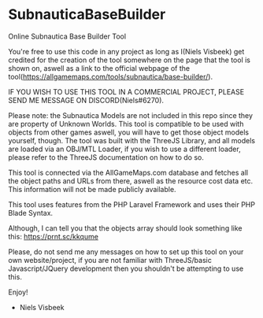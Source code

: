 # SubnauticaBaseBuilder
Online Subnautica Base Builder Tool

You're free to use this code in any project as long as I(Niels Visbeek) get credited for the creation of the tool somewhere on the page that the tool is shown on, aswell as a link to the official webpage of the tool(https://allgamemaps.com/tools/subnautica/base-builder/).

IF YOU WISH TO USE THIS TOOL IN A COMMERCIAL PROJECT, PLEASE SEND ME MESSAGE ON DISCORD(Niels#6270).

Please note: the Subnautica Models are not included in this repo since they are property of Unknown Worlds.
This tool is compatible to be used with objects from other games aswell, you will have to get those object models yourself, though.
The tool was built with the ThreeJS Library, and all models are loaded via an OBJ/MTL Loader, if you wish to use a different loader, please refer to the ThreeJS documentation on how to do so.

This tool is connected via the AllGameMaps.com database and fetches all the object paths and URLs from there, aswell as the resource cost data etc. This information will not be made publicly available.

This tool uses features from the PHP Laravel Framework and uses their PHP Blade Syntax.

Although, I can tell you that the objects array should look something like this:
https://prnt.sc/kkqume

Please, do not send me any messages on how to set up this tool on your own website/project, if you are not familiar with ThreeJS/basic Javascript/JQuery development then you shouldn't be attempting to use this.

Enjoy!

- Niels Visbeek
